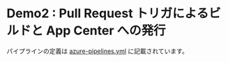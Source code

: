 # Demo2 : Pull Request トリガによるビルドと App Center への発行

パイプラインの定義は [azure-pipelines.yml](../azure-pipelines.yml) に記載されています。

